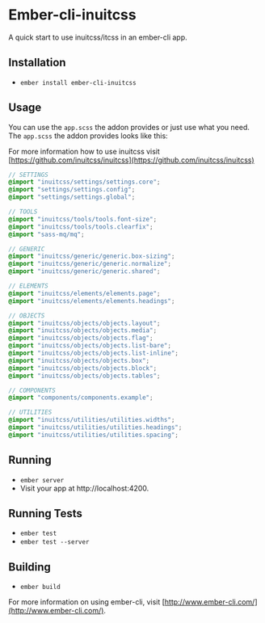 # Ember-cli-inuitcss

A quick start to use inuitcss/itcss in an ember-cli app.

## Installation

* `ember install ember-cli-inuitcss`

## Usage

You can use the `app.scss` the addon provides or just use what you need.
The `app.scss` the addon provides looks like this:

For more information how to use inuitcss visit [https://github.com/inuitcss/inuitcss](https://github.com/inuitcss/inuitcss)

```scss
// SETTINGS
@import "inuitcss/settings/settings.core";
@import "settings/settings.config";
@import "settings/settings.global";

// TOOLS
@import "inuitcss/tools/tools.font-size";
@import "inuitcss/tools/tools.clearfix";
@import "sass-mq/mq";

// GENERIC
@import "inuitcss/generic/generic.box-sizing";
@import "inuitcss/generic/generic.normalize";
@import "inuitcss/generic/generic.shared";

// ELEMENTS
@import "inuitcss/elements/elements.page";
@import "inuitcss/elements/elements.headings";

// OBJECTS
@import "inuitcss/objects/objects.layout";
@import "inuitcss/objects/objects.media";
@import "inuitcss/objects/objects.flag";
@import "inuitcss/objects/objects.list-bare";
@import "inuitcss/objects/objects.list-inline";
@import "inuitcss/objects/objects.box";
@import "inuitcss/objects/objects.block";
@import "inuitcss/objects/objects.tables";

// COMPONENTS
@import "components/components.example";

// UTILITIES
@import "inuitcss/utilities/utilities.widths";
@import "inuitcss/utilities/utilities.headings";
@import "inuitcss/utilities/utilities.spacing";
```

## Running

* `ember server`
* Visit your app at http://localhost:4200.

## Running Tests

* `ember test`
* `ember test --server`

## Building

* `ember build`

For more information on using ember-cli, visit [http://www.ember-cli.com/](http://www.ember-cli.com/).
